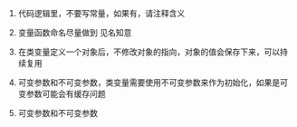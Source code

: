 1. 代码逻辑里，不要写常量，如果有，请注释含义

2. 变量函数命名尽量做到 见名知意

3. 在类变量定义一个对象后，不修改对象的指向，对象的值会保存下来，可以持续复用

4. 可变参数和不可变参数，类变量需要使用不可变参数来作为初始化，如果是可变参数可能会有缓存问题

5. 可变参数和不可变参数

